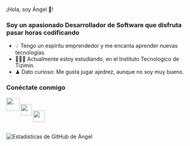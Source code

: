 ¡Hola, soy Ángel 👋!  
### Soy un apasionado Desarrollador de Software que disfruta pasar horas codificando  

- 💡 Tengo un espíritu emprendedor y me encanta aprender nuevas tecnologías.  
- 👨🏻‍💻 Actualmente estoy estudiando, en el Instituto Tecnologico de Tizimin.  
- ♟ Dato curioso: Me gusta jugar ajedrez, aunque no soy muy bueno.  

### Conéctate conmigo  

[<img align="left" src="https://www.iconpacks.net/icons/2/free-youtube-logo-icon-2431-thumb.png" width="35" height="35"/>](https://www.youtube.com/yourchannel)  
[<img align="left" src="https://cdn-icons-png.flaticon.com/512/174/174855.png" width="30" height="30"/>](https://www.instagram.com/angelcaamal_3)  
[<img align="left" src="https://cdn-icons-png.flaticon.com/512/174/174857.png" width="30" height="30"/>](https://www.linkedin.com/in/yourlinkedin/)  

<br />  

##  

![Estadísticas de GitHub de Ángel](https://github-readme-stats.vercel.app/api?username=angelcaamal2908&show_icons=true&count_private=true)  
